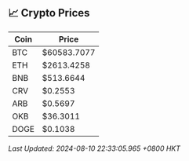 ## 📈 Crypto Prices

| Coin | Price |
| ---- | ----- |
| BTC | $60583.7077 |
| ETH | $2613.4258 |
| BNB | $513.6644 |
| CRV | $0.2553 |
| ARB | $0.5697 |
| OKB | $36.3011 |
| DOGE | $0.1038 |

_Last Updated: 2024-08-10 22:33:05.965 +0800 HKT_
